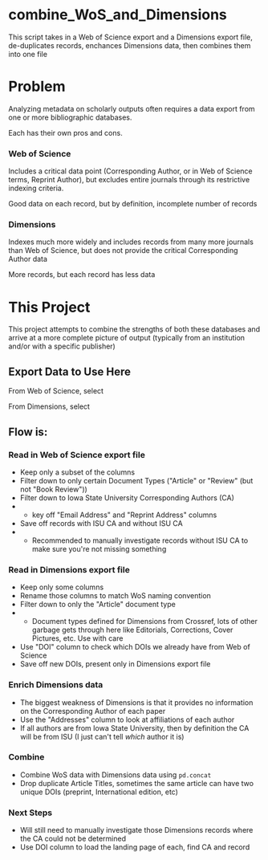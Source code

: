 # combine_WoS_and_Dimensions
This script takes in a Web of Science export and a Dimensions export file, de-duplicates records, enchances Dimensions data, then combines them into one file

# Problem
Analyzing metadata on scholarly outputs often requires a data export from one or more bibliographic databases. 

Each has their own pros and cons.

### Web of Science
Includes a critical data point (Corresponding Author, or in Web of Science terms, Reprint Author), but excludes entire journals through its restrictive indexing criteria.

Good data on each record, but by definition, incomplete number of records

### Dimensions
Indexes much more widely and includes records from many more journals than Web of Science, but does not provide the critical Corresponding Author data

More records, but each record has less data

# This Project

This project attempts to combine the strengths of both these databases and arrive at a more complete picture of output (typically from an institution and/or with a specific publisher)

## Export Data to Use Here

From Web of Science, select

From Dimensions, select

## Flow is:
### Read in **Web of Science** export file
- Keep only a subset of the columns
- Filter down to only certain Document Types ("Article" or "Review" (but not "Book Review"))
- Filter down to Iowa State University Corresponding Authors (CA)
- - key off "Email Address" and "Reprint Address" columns
- Save off records with ISU CA and without ISU CA
- - Recommended to manually investigate records without ISU CA to make sure you're not missing something

### Read in **Dimensions** export file
- Keep only some columns
- Rename those columns to match WoS naming convention
- Filter down to only the "Article" document type
- - Document types defined for Dimensions from Crossref, lots of other garbage gets through here like Editorials, Corrections, Cover Pictures, etc. Use with care
- Use "DOI" column to check which DOIs we already have from Web of Science
- Save off new DOIs, present only in Dimensions export file

### Enrich Dimensions data
- The biggest weakness of Dimensions is that it provides no information on the Corresponding Author of each paper
- Use the "Addresses" column to look at affiliations of each author
- If all authors are from Iowa State University, then by definition the CA will be from ISU (I just can't tell *which* author it is)

### Combine
- Combine WoS data with Dimensions data using `pd.concat`
- Drop duplicate Article Titles, sometimes the same article can have two unique DOIs (preprint, International edition, etc)

### Next Steps
- Will still need to manually investigate those Dimensions records where the CA could not be determined
- Use DOI column to load the landing page of each, find CA and record
